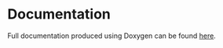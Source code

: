 # Documentation

Full documentation produced using Doxygen can be found [here](http://jackjackandrews.github.io/MiniBoxDCDC).